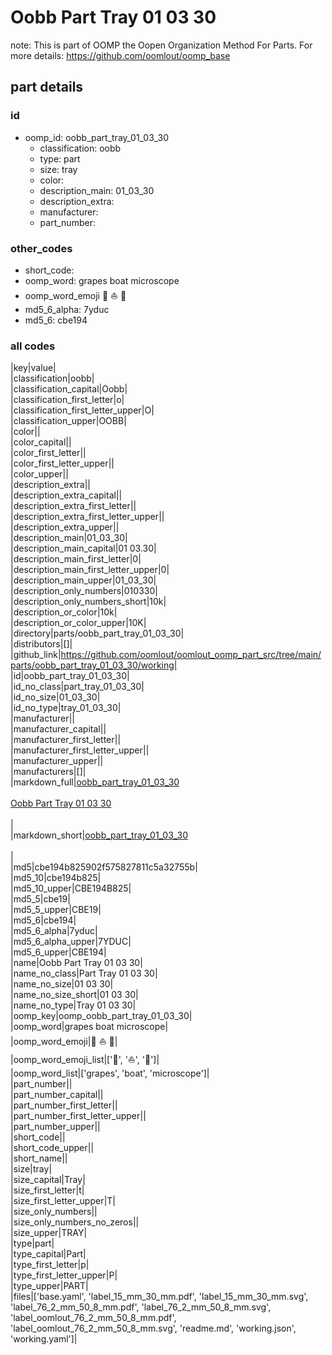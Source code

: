# Oobb Part Tray 01 03 30  

note: This is part of OOMP the Oopen Organization Method For Parts. For more details: https://github.com/oomlout/oomp_base

##  part details





### id
* oomp_id: oobb_part_tray_01_03_30
  * classification: oobb
  * type: part
  * size: tray
  * color: 
  * description_main: 01_03_30
  * description_extra: 
  * manufacturer: 
  * part_number: 

### other_codes
* short_code: 
* oomp_word: grapes boat microscope
* oomp_word_emoji :grapes: :boat: :microscope:
* md5_6_alpha: 7yduc
* md5_6: cbe194

### all codes 
|key|value|  
|classification|oobb|  
|classification_capital|Oobb|  
|classification_first_letter|o|  
|classification_first_letter_upper|O|  
|classification_upper|OOBB|  
|color||  
|color_capital||  
|color_first_letter||  
|color_first_letter_upper||  
|color_upper||  
|description_extra||  
|description_extra_capital||  
|description_extra_first_letter||  
|description_extra_first_letter_upper||  
|description_extra_upper||  
|description_main|01_03_30|  
|description_main_capital|01 03.30|  
|description_main_first_letter|0|  
|description_main_first_letter_upper|0|  
|description_main_upper|01_03_30|  
|description_only_numbers|010330|  
|description_only_numbers_short|10k|  
|description_or_color|10k|  
|description_or_color_upper|10K|  
|directory|parts/oobb_part_tray_01_03_30|  
|distributors|[]|  
|github_link|https://github.com/oomlout/oomlout_oomp_part_src/tree/main/parts/oobb_part_tray_01_03_30/working|  
|id|oobb_part_tray_01_03_30|  
|id_no_class|part_tray_01_03_30|  
|id_no_size|01_03_30|  
|id_no_type|tray_01_03_30|  
|manufacturer||  
|manufacturer_capital||  
|manufacturer_first_letter||  
|manufacturer_first_letter_upper||  
|manufacturer_upper||  
|manufacturers|[]|  
|markdown_full|[oobb_part_tray_01_03_30](https://github.com/oomlout/oomlout_oomp_part_src/tree/main/parts/oobb_part_tray_01_03_30/working)<br>[](https://github.com/oomlout/oomlout_oomp_part_src/tree/main/parts/oobb_part_tray_01_03_30/working)<br>[Oobb Part Tray 01 03 30](https://github.com/oomlout/oomlout_oomp_part_src/tree/main/parts/oobb_part_tray_01_03_30/working)<br><br>|  
|markdown_short|[oobb_part_tray_01_03_30](https://github.com/oomlout/oomlout_oomp_part_src/tree/main/parts/oobb_part_tray_01_03_30/working)<br><br>|  
|md5|cbe194b825902f575827811c5a32755b|  
|md5_10|cbe194b825|  
|md5_10_upper|CBE194B825|  
|md5_5|cbe19|  
|md5_5_upper|CBE19|  
|md5_6|cbe194|  
|md5_6_alpha|7yduc|  
|md5_6_alpha_upper|7YDUC|  
|md5_6_upper|CBE194|  
|name|Oobb Part Tray 01 03 30|  
|name_no_class|Part Tray 01 03 30|  
|name_no_size|01 03 30|  
|name_no_size_short|01 03 30|  
|name_no_type|Tray 01 03 30|  
|oomp_key|oomp_oobb_part_tray_01_03_30|  
|oomp_word|grapes boat microscope|  
|oomp_word_emoji|:grapes: :boat: :microscope:|  
|oomp_word_emoji_list|[':grapes:', ':boat:', ':microscope:']|  
|oomp_word_list|['grapes', 'boat', 'microscope']|  
|part_number||  
|part_number_capital||  
|part_number_first_letter||  
|part_number_first_letter_upper||  
|part_number_upper||  
|short_code||  
|short_code_upper||  
|short_name||  
|size|tray|  
|size_capital|Tray|  
|size_first_letter|t|  
|size_first_letter_upper|T|  
|size_only_numbers||  
|size_only_numbers_no_zeros||  
|size_upper|TRAY|  
|type|part|  
|type_capital|Part|  
|type_first_letter|p|  
|type_first_letter_upper|P|  
|type_upper|PART|  
|files|['base.yaml', 'label_15_mm_30_mm.pdf', 'label_15_mm_30_mm.svg', 'label_76_2_mm_50_8_mm.pdf', 'label_76_2_mm_50_8_mm.svg', 'label_oomlout_76_2_mm_50_8_mm.pdf', 'label_oomlout_76_2_mm_50_8_mm.svg', 'readme.md', 'working.json', 'working.yaml']|  

